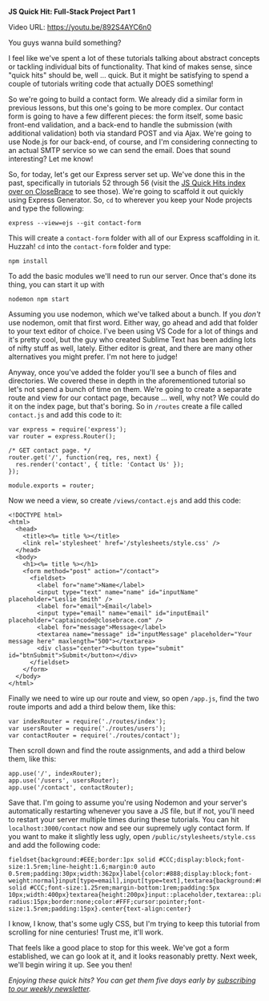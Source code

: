 **JS Quick Hit: Full-Stack Project Part 1**

Video URL: https://youtu.be/892S4AYC6n0

You guys wanna build something?

I feel like we've spent a lot of these tutorials talking about abstract concepts or tackling individual bits of functionality. That kind of makes sense, since "quick hits" should be, well &hellip; quick. But it might be satisfying to spend a couple of tutorials writing code that actually DOES something!

So we're going to build a contact form. We already did a similar form in previous lessons, but this one's going to be more complex. Our contact form is going to have a few different pieces: the form itself, some basic front-end validation, and a back-end to handle the submission (with additional validation) both via standard POST and via Ajax. We're going to use Node.js for our back-end, of course, and I'm considering connecting to an actual SMTP service so we can send the email. Does that sound interesting? Let me know!

So, for today, let's get our Express server set up. We've done this in the past, specifically in tutorials 52 through 56 (visit the [JS Quick Hits index over on CloseBrace](https://closebrace.com/categories/js-quick-hits) to see those). We're going to scaffold it out quickly using Express Generator. So, `cd` to wherever you keep your Node projects and type the following:

```
express --view=ejs --git contact-form
```

This will create a `contact-form` folder with all of our Express scaffolding in it. Huzzah! `cd` into the `contact-form` folder and type:

```
npm install
```

To add the basic modules we'll need to run our server. Once that's done its thing, you can start it up with

```
nodemon npm start
```

Assuming you use nodemon, which we've talked about a bunch. If you _don't_ use nodemon, omit that first word. Either way, go ahead and add that folder to your text editor of choice. I've been using VS Code for a lot of things and it's pretty cool, but the guy who created Sublime Text has been adding lots of nifty stuff as well, lately. Either editor is great, and there are many other alternatives you might prefer. I'm not here to judge!

Anyway, once you've added the folder you'll see a bunch of files and directories. We covered these in depth in the aforementioned tutorial so let's not spend a bunch of time on them. We're going to create a separate route and view for our contact page, because &hellip; well, why not? We could do it on the index page, but that's boring. So in `/routes` create a file called `contact.js` and add this code to it:

```
var express = require('express');
var router = express.Router();

/* GET contact page. */
router.get('/', function(req, res, next) {
  res.render('contact', { title: 'Contact Us' });
});

module.exports = router;
```

Now we need a view, so create `/views/contact.ejs` and add this code:

```
<!DOCTYPE html>
<html>
  <head>
    <title><%= title %></title>
    <link rel='stylesheet' href='/stylesheets/style.css' />
  </head>
  <body>
    <h1><%= title %></h1>
    <form method="post" action="/contact">
      <fieldset>
        <label for="name">Name</label>
        <input type="text" name="name" id="inputName" placeholder="Leslie Smith" />
        <label for="email">Email</label>
        <input type="email" name="email" id="inputEmail" placeholder="captaincode@closebrace.com" />
        <label for="message">Message</label>
        <textarea name="message" id="inputMessage" placeholder="Your message here" maxlength="500"></textarea>
        <div class="center"><button type="submit" id="btnSubmit">Submit</button></div>
      </fieldset>
    </form>
  </body>
</html>
```

Finally we need to wire up our route and view, so open `/app.js`, find the two route imports and add a third below them, like this:

```
var indexRouter = require('./routes/index');
var usersRouter = require('./routes/users');
var contactRouter = require('./routes/contact');
```

Then scroll down and find the route assignments, and add a third below them, like this:

```
app.use('/', indexRouter);
app.use('/users', usersRouter);
app.use('/contact', contactRouter);
```

Save that. I'm going to assume you're using Nodemon and your server's automatically restarting whenever you save a JS file, but if not, you'll need to restart your server multiple times during these tutorials. You can hit `localhost:3000/contact` now and see our supremely ugly contact form. If you want to make it slightly less ugly, open `/public/stylesheets/style.css` and add the following code:

```
fieldset{background:#EEE;border:1px solid #CCC;display:block;font-size:1.5rem;line-height:1.6;margin:0 auto 0.5rem;padding:30px;width:362px}label{color:#888;display:block;font-weight:normal}input[type=email],input[type=text],textarea{background:#FFF;border:1px solid #CCC;font-size:1.25rem;margin-bottom:1rem;padding:5px 10px;width:400px}textarea{height:200px}input::placeholder,textarea::placeholder{color:#DDD}button{background:#00B7FF;border-radius:15px;border:none;color:#FFF;cursor:pointer;font-size:1.5rem;padding:15px}.center{text-align:center}
```

I know, I know, that's some ugly CSS, but I'm trying to keep this tutorial from scrolling for nine centuries! Trust me, it'll work.

That feels like a good place to stop for this week. We've got a form established, we can go look at it, and it looks reasonably pretty. Next week, we'll begin wiring it up. See you then!

*Enjoying these quick hits? You can get them five days early by [subscribing to our weekly newsletter](https://closebrace.com/newsletter/subscribe).*